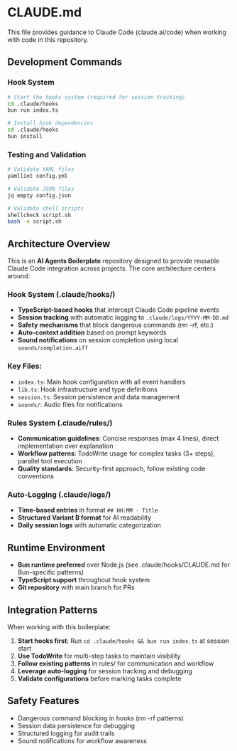 # CLAUDE.md

This file provides guidance to Claude Code (claude.ai/code) when working with code in this repository.

## Development Commands

### Hook System
```bash
# Start the hooks system (required for session tracking)
cd .claude/hooks
bun run index.ts

# Install hook dependencies
cd .claude/hooks
bun install
```

### Testing and Validation
```bash
# Validate YAML files
yamllint config.yml

# Validate JSON files  
jq empty config.json

# Validate shell scripts
shellcheck script.sh
bash -n script.sh
```

## Architecture Overview

This is an **AI Agents Boilerplate** repository designed to provide reusable Claude Code integration across projects. The core architecture centers around:

### Hook System (.claude/hooks/)
- **TypeScript-based hooks** that intercept Claude Code pipeline events
- **Session tracking** with automatic logging to `.claude/logs/YYYY-MM-DD.md`
- **Safety mechanisms** that block dangerous commands (rm -rf, etc.)
- **Auto-context addition** based on prompt keywords
- **Sound notifications** on session completion using local `sounds/completion.aiff`

### Key Files:
- `index.ts`: Main hook configuration with all event handlers
- `lib.ts`: Hook infrastructure and type definitions  
- `session.ts`: Session persistence and data management
- `sounds/`: Audio files for notifications

### Rules System (.claude/rules/)
- **Communication guidelines**: Concise responses (max 4 lines), direct implementation over explanation
- **Workflow patterns**: TodoWrite usage for complex tasks (3+ steps), parallel tool execution
- **Quality standards**: Security-first approach, follow existing code conventions

### Auto-Logging (.claude/logs/)
- **Time-based entries** in format `## HH:MM - Title`
- **Structured Variant B format** for AI readability
- **Daily session logs** with automatic categorization

## Runtime Environment

- **Bun runtime preferred** over Node.js (see .claude/hooks/CLAUDE.md for Bun-specific patterns)
- **TypeScript support** throughout hook system
- **Git repository** with main branch for PRs

## Integration Patterns

When working with this boilerplate:

1. **Start hooks first**: Run `cd .claude/hooks && bun run index.ts` at session start
2. **Use TodoWrite** for multi-step tasks to maintain visibility  
3. **Follow existing patterns** in rules/ for communication and workflow
4. **Leverage auto-logging** for session tracking and debugging
5. **Validate configurations** before marking tasks complete

## Safety Features

- Dangerous command blocking in hooks (rm -rf patterns)
- Session data persistence for debugging
- Structured logging for audit trails
- Sound notifications for workflow awareness